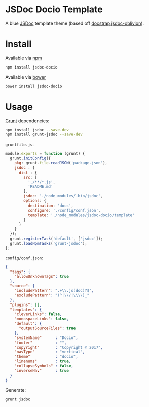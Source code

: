 # JSDoc Docio Template

A blue [JSDoc](http://usejsdoc.org/) template theme (based off [docstrap](https://github.com/terryweiss/docstrap),[jsdoc-oblivion](https://github.com/miguelmota/jsdoc-oblivion)).

# Install

Available via [npm](https://www.npmjs.org/)

```bash
npm install jsdoc-docio
```

Available via [bower](http://bower.io/)

```bash
bower install jsdoc-docio
```

# Usage

[Grunt](http://gruntjs.com/) dependencies:

```bash
npm install jsdoc --save-dev
npm install grunt-jsdoc --save-dev
```

`gruntfile.js`:

```javascript
module.exports = function (grunt) {
  grunt.initConfig({
    pkg: grunt.file.readJSON('package.json'),
    jsdoc : {
      dist : {
        src: [
          './**/*.js',
          'README.md'
        ],
        jsdoc: './node_modules/.bin/jsdoc',
        options: {
          destination: 'docs',
          configure: './config/conf.json',
          template: './node_modules/jsdoc-docio/template'
        }
      }
    }
  });
  grunt.registerTask('default', ['jsdoc']);
  grunt.loadNpmTasks('grunt-jsdoc');
};
```

`config/conf.json`:

```json
{
  "tags": {
    "allowUnknownTags": true
  },
  "source": {
    "includePattern": ".+\\.js(doc)?$",
    "excludePattern": "(^|\\/|\\\\)_"
  },
  "plugins": [],
  "templates": {
    "cleverLinks": false,
    "monospaceLinks": false,
    "default": {
      "outputSourceFiles": true
    },
    "systemName"      : "Docio",
    "footer"          : "",
    "copyright"       : "Copyright © 2017",
    "navType"         : "vertical",
    "theme"           : "docio",
    "linenums"        : true,
    "collapseSymbols" : false,
    "inverseNav"      : true
  }
}
```

Generate:

```bash
grunt jsdoc
```
